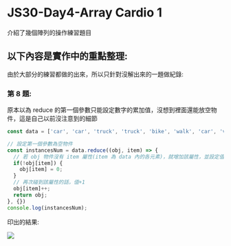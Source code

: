 # JS30-Day4-Array Cardio 1
介紹了幾個陣列的操作練習題目

## 以下內容是實作中的重點整理:
由於大部分的練習都做的出來，所以只針對沒解出來的一題做紀錄:
### 第 8 題:
原本以為 reduce 的第一個參數只能設定數字的累加值，沒想到裡面還能放空物件，這是自己以前沒注意到的細節
```javascript
const data = ['car', 'car', 'truck', 'truck', 'bike', 'walk', 'car', 'van', 'bike', 'walk', 'car', 'van', 'car', 'truck'];

// 設定第一個參數為空物件
const instancesNum = data.reduce((obj, item) => {
  // 若 obj 物件沒有 item 屬性(item 為 data 內的各元素)，就增加該屬性，並設定值為 0
  if(!obj[item]) {
    obj[item] = 0;
  }
  // 再次碰到該屬性的話，值+1
  obj[item]++;
  return obj;
}, {})
console.log(instancesNum);
```

印出的結果:

![](https://i.imgur.com/mmmwSEz.png)